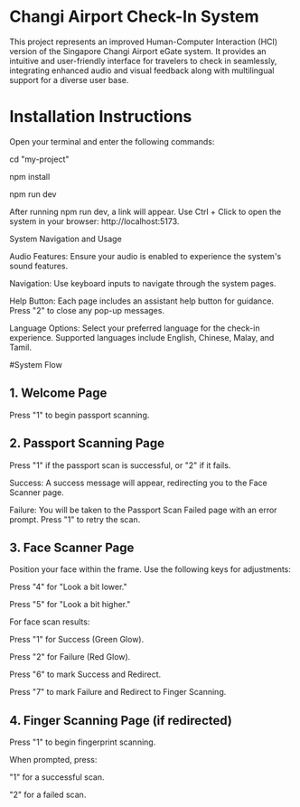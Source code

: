# Changi Airport Check-In System

This project represents an improved Human-Computer Interaction (HCI) version of the Singapore Changi Airport eGate system. It provides an intuitive and user-friendly interface for travelers to check in seamlessly, integrating enhanced audio and visual feedback along with multilingual support for a diverse user base.

# Installation Instructions

Open your terminal and enter the following commands:

cd "my-project"

npm install

npm run dev

After running npm run dev, a link will appear. Use Ctrl + Click to open the system in your browser: http://localhost:5173.

System Navigation and Usage

Audio Features: Ensure your audio is enabled to experience the system's sound features.

Navigation: Use keyboard inputs to navigate through the system pages.

Help Button: Each page includes an assistant help button for guidance. Press "2" to close any pop-up messages.

Language Options: Select your preferred language for the check-in experience. Supported languages include English, Chinese, Malay, and Tamil.

#System Flow

## 1. Welcome Page

Press "1" to begin passport scanning.

## 2. Passport Scanning Page

Press "1" if the passport scan is successful, or "2" if it fails.

Success: A success message will appear, redirecting you to the Face Scanner page.

Failure: You will be taken to the Passport Scan Failed page with an error prompt. Press "1" to retry the scan.

## 3. Face Scanner Page

Position your face within the frame. Use the following keys for adjustments:

Press "4" for "Look a bit lower."

Press "5" for "Look a bit higher."

For face scan results:

Press "1" for Success (Green Glow).

Press "2" for Failure (Red Glow).

Press "6" to mark Success and Redirect.

Press "7" to mark Failure and Redirect to Finger Scanning.

## 4. Finger Scanning Page (if redirected)

Press "1" to begin fingerprint scanning.

When prompted, press:

"1" for a successful scan.

"2" for a failed scan.

